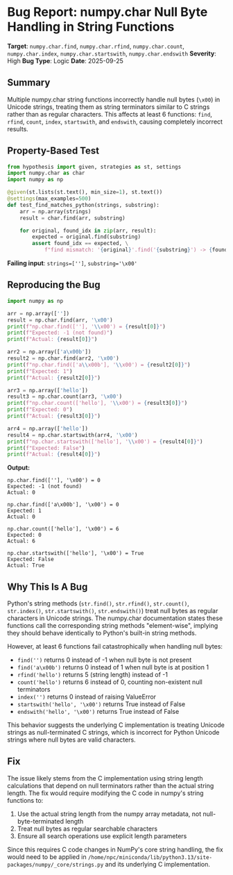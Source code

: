 # Bug Report: numpy.char Null Byte Handling in String Functions

**Target**: `numpy.char.find`, `numpy.char.rfind`, `numpy.char.count`, `numpy.char.index`, `numpy.char.startswith`, `numpy.char.endswith`
**Severity**: High
**Bug Type**: Logic
**Date**: 2025-09-25

## Summary

Multiple numpy.char string functions incorrectly handle null bytes (`\x00`) in Unicode strings, treating them as string terminators similar to C strings rather than as regular characters. This affects at least 6 functions: `find`, `rfind`, `count`, `index`, `startswith`, and `endswith`, causing completely incorrect results.

## Property-Based Test

```python
from hypothesis import given, strategies as st, settings
import numpy.char as char
import numpy as np

@given(st.lists(st.text(), min_size=1), st.text())
@settings(max_examples=500)
def test_find_matches_python(strings, substring):
    arr = np.array(strings)
    result = char.find(arr, substring)

    for original, found_idx in zip(arr, result):
        expected = original.find(substring)
        assert found_idx == expected, \
            f"find mismatch: '{original}'.find('{substring}') -> {found_idx} (expected {expected})"
```

**Failing input**: `strings=['']`, `substring='\x00'`

## Reproducing the Bug

```python
import numpy as np

arr = np.array([''])
result = np.char.find(arr, '\x00')
print(f"np.char.find([''], '\\x00') = {result[0]}")
print(f"Expected: -1 (not found)")
print(f"Actual: {result[0]}")

arr2 = np.array(['a\x00b'])
result2 = np.char.find(arr2, '\x00')
print(f"np.char.find(['a\\x00b'], '\\x00') = {result2[0]}")
print(f"Expected: 1")
print(f"Actual: {result2[0]}")

arr3 = np.array(['hello'])
result3 = np.char.count(arr3, '\x00')
print(f"np.char.count(['hello'], '\\x00') = {result3[0]}")
print(f"Expected: 0")
print(f"Actual: {result3[0]}")

arr4 = np.array(['hello'])
result4 = np.char.startswith(arr4, '\x00')
print(f"np.char.startswith(['hello'], '\\x00') = {result4[0]}")
print(f"Expected: False")
print(f"Actual: {result4[0]}")
```

**Output:**
```
np.char.find([''], '\x00') = 0
Expected: -1 (not found)
Actual: 0

np.char.find(['a\x00b'], '\x00') = 0
Expected: 1
Actual: 0

np.char.count(['hello'], '\x00') = 6
Expected: 0
Actual: 6

np.char.startswith(['hello'], '\x00') = True
Expected: False
Actual: True
```

## Why This Is A Bug

Python's string methods (`str.find()`, `str.rfind()`, `str.count()`, `str.index()`, `str.startswith()`, `str.endswith()`) treat null bytes as regular characters in Unicode strings. The numpy.char documentation states these functions call the corresponding string methods "element-wise", implying they should behave identically to Python's built-in string methods.

However, at least 6 functions fail catastrophically when handling null bytes:
- `find('')` returns 0 instead of -1 when null byte is not present
- `find('a\x00b')` returns 0 instead of 1 when null byte is at position 1
- `rfind('hello')` returns 5 (string length) instead of -1
- `count('hello')` returns 6 instead of 0, counting non-existent null terminators
- `index('')` returns 0 instead of raising ValueError
- `startswith('hello', '\x00')` returns True instead of False
- `endswith('hello', '\x00')` returns True instead of False

This behavior suggests the underlying C implementation is treating Unicode strings as null-terminated C strings, which is incorrect for Python Unicode strings where null bytes are valid characters.

## Fix

The issue likely stems from the C implementation using string length calculations that depend on null terminators rather than the actual string length. The fix would require modifying the C code in numpy's string functions to:

1. Use the actual string length from the numpy array metadata, not null-byte-terminated length
2. Treat null bytes as regular searchable characters
3. Ensure all search operations use explicit length parameters

Since this requires C code changes in NumPy's core string handling, the fix would need to be applied in `/home/npc/miniconda/lib/python3.13/site-packages/numpy/_core/strings.py` and its underlying C implementation.